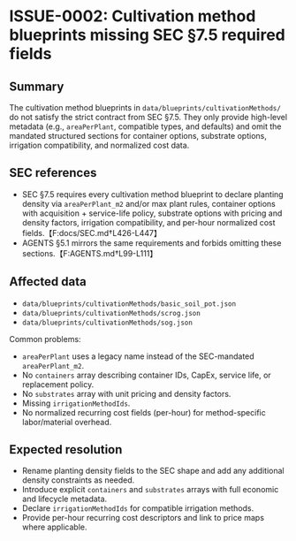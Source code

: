 # ISSUE-0002: Cultivation method blueprints missing SEC §7.5 required fields

## Summary
The cultivation method blueprints in `data/blueprints/cultivationMethods/` do not satisfy the strict contract from SEC §7.5. They only provide high-level metadata (e.g., `areaPerPlant`, compatible types, and defaults) and omit the mandated structured sections for container options, substrate options, irrigation compatibility, and normalized cost data.

## SEC references
- SEC §7.5 requires every cultivation method blueprint to declare planting density via `areaPerPlant_m2` and/or max plant rules, container options with acquisition + service-life policy, substrate options with pricing and density factors, irrigation compatibility, and per-hour normalized cost fields.【F:docs/SEC.md†L426-L447】
- AGENTS §5.1 mirrors the same requirements and forbids omitting these sections.【F:AGENTS.md†L99-L111】

## Affected data
- `data/blueprints/cultivationMethods/basic_soil_pot.json`
- `data/blueprints/cultivationMethods/scrog.json`
- `data/blueprints/cultivationMethods/sog.json`

Common problems:
- `areaPerPlant` uses a legacy name instead of the SEC-mandated `areaPerPlant_m2`.
- No `containers` array describing container IDs, CapEx, service life, or replacement policy.
- No `substrates` array with unit pricing and density factors.
- Missing `irrigationMethodIds`.
- No normalized recurring cost fields (per-hour) for method-specific labor/material overhead.

## Expected resolution
- Rename planting density fields to the SEC shape and add any additional density constraints as needed.
- Introduce explicit `containers` and `substrates` arrays with full economic and lifecycle metadata.
- Declare `irrigationMethodIds` for compatible irrigation methods.
- Provide per-hour recurring cost descriptors and link to price maps where applicable.
